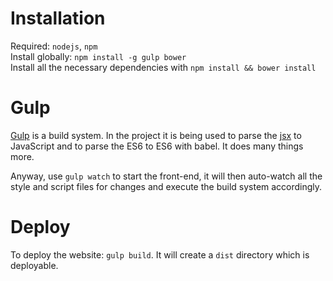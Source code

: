 # Installation
Required: `nodejs`, `npm`  
Install globally: `npm install -g gulp bower`  
Install all the necessary dependencies with `npm install && bower install`  

# Gulp
[Gulp](http://gulpjs.com/) is a build system. 
In the project it is being used to parse the [jsx](https://facebook.github.io/react/docs/jsx-in-depth.html) to JavaScript and to parse the ES6 to ES6 with babel.
It does many things more.

Anyway, use `gulp watch` to start the front-end, it will then auto-watch all the style and script files for changes and execute the build system accordingly.

# Deploy
To deploy the website: `gulp build`.
It will create a `dist` directory which is deployable.
